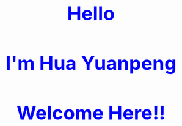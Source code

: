 <html lang="en">
<head>
    <meta charset="UTF-8">
    <title>Document</title>
    <style type="text/css">
        h1{
            text-align: center;
            font-size: 50px;
            color:blue;
        }
    </style>
</head>
<body>
    <h1>Hello</h1>
    <h1>I'm Hua Yuanpeng</h1>
    <h1>Welcome Here!!</h1>

